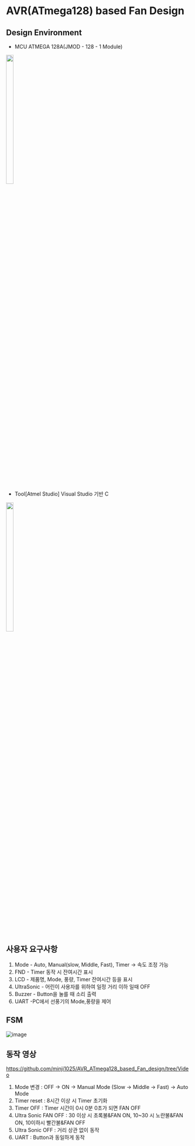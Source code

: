 # AVR(ATmega128) based Fan Design
## Design Environment
 - MCU ATMEGA 128A(JMOD - 128 - 1 Module)
<img src="https://github.com/minji1025/AVR_ATmega128_based_Fan_design/assets/163821451/5a67cdcf-8e2b-4dcd-b401-34577b32f2f1" width="20%" height="30%">

- Tool[Atmel Studio] Visual Studio 기반 C
<img src="https://github.com/minji1025/AVR_ATmega128_based_Fan_design/assets/163821451/0d2291a2-6d16-45ae-88e6-7385e00be5e3" width="20%" height="30%">

## 사용자 요구사항
1. Mode - Auto, Manual(slow, Middle, Fast), Timer
    -> 속도 조정 가능
2. FND - Timer 동작 시 잔여시간 표시
3. LCD - 제품명, Mode, 풍량, Timer 잔여시간 등을 표시
4. UltraSonic - 어린이 사용자를 위하여 일정 거리 이하 일때 OFF
5. Buzzer - Button을 눌를 때 소리 출력
6. UART -PC에서 선풍기의 Mode,풍량을 제어
   
## FSM
![image](https://github.com/minji1025/AVR_ATmega128_based_Fan_design/assets/163821451/b999f382-a978-40ff-a1e7-5b1d801391ef)

## 동작 영상
https://github.com/minji1025/AVR_ATmega128_based_Fan_design/tree/Video

1. Mode 변경 : OFF -> ON -> Manual Mode (Slow -> Middle -> Fast) -> Auto Mode
2. Timer reset : 8시간 이상 시 Timer 초기화
3. Timer OFF : Timer 시간이 0시 0분 0초가 되면 FAN OFF
4. Ultra Sonic FAN OFF : 30 이상 시 초록불&FAN ON, 10~30 시 노란불&FAN ON, 10이하시 빨간불&FAN OFF
5. Ultra Sonic OFF : 거리 상관 없이 동작
6. UART : Button과 동일하게 동작
